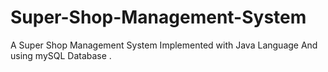 # Super-Shop-Management-System
A Super Shop Management System Implemented with Java Language And using mySQL Database .
